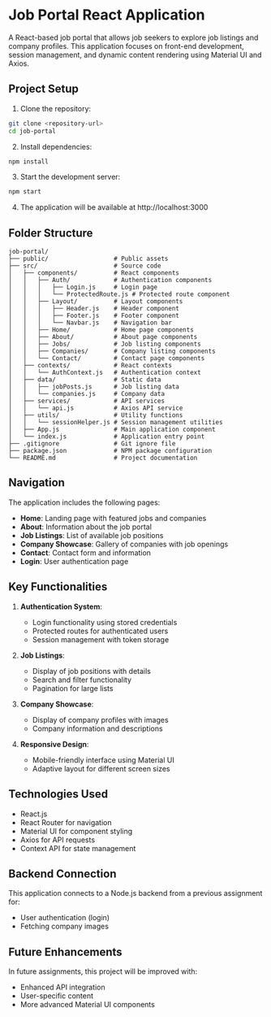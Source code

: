 # Job Portal React Application

A React-based job portal that allows job seekers to explore job listings and company profiles. This application focuses on front-end development, session management, and dynamic content rendering using Material UI and Axios.

## Project Setup

1. Clone the repository:
```bash
git clone <repository-url>
cd job-portal
```

2. Install dependencies:
```bash
npm install
```

3. Start the development server:
```bash
npm start
```

4. The application will be available at http://localhost:3000

## Folder Structure

```
job-portal/
├── public/                  # Public assets
├── src/                     # Source code
│   ├── components/          # React components
│   │   ├── Auth/            # Authentication components
│   │   │   ├── Login.js     # Login page
│   │   │   └── ProtectedRoute.js # Protected route component
│   │   ├── Layout/          # Layout components
│   │   │   ├── Header.js    # Header component
│   │   │   ├── Footer.js    # Footer component
│   │   │   └── Navbar.js    # Navigation bar
│   │   ├── Home/            # Home page components
│   │   ├── About/           # About page components
│   │   ├── Jobs/            # Job listing components
│   │   ├── Companies/       # Company listing components
│   │   └── Contact/         # Contact page components
│   ├── contexts/            # React contexts
│   │   └── AuthContext.js   # Authentication context
│   ├── data/                # Static data
│   │   ├── jobPosts.js      # Job listing data
│   │   └── companies.js     # Company data
│   ├── services/            # API services
│   │   └── api.js           # Axios API service
│   ├── utils/               # Utility functions
│   │   └── sessionHelper.js # Session management utilities
│   ├── App.js               # Main application component
│   └── index.js             # Application entry point
├── .gitignore               # Git ignore file
├── package.json             # NPM package configuration
└── README.md                # Project documentation
```

## Navigation

The application includes the following pages:

- **Home**: Landing page with featured jobs and companies
- **About**: Information about the job portal
- **Job Listings**: List of available job positions
- **Company Showcase**: Gallery of companies with job openings
- **Contact**: Contact form and information
- **Login**: User authentication page

## Key Functionalities

1. **Authentication System**:
   - Login functionality using stored credentials
   - Protected routes for authenticated users
   - Session management with token storage

2. **Job Listings**:
   - Display of job positions with details
   - Search and filter functionality
   - Pagination for large lists

3. **Company Showcase**:
   - Display of company profiles with images
   - Company information and descriptions

4. **Responsive Design**:
   - Mobile-friendly interface using Material UI
   - Adaptive layout for different screen sizes

## Technologies Used

- React.js
- React Router for navigation
- Material UI for component styling
- Axios for API requests
- Context API for state management

## Backend Connection

This application connects to a Node.js backend from a previous assignment for:
- User authentication (login)
- Fetching company images

## Future Enhancements

In future assignments, this project will be improved with:
- Enhanced API integration
- User-specific content
- More advanced Material UI components